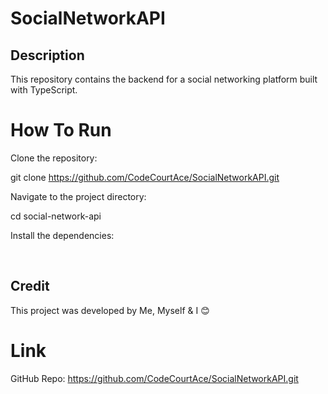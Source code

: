 # SocialNetworkAPI

## Description

This repository contains the backend for a social networking platform built with TypeScript. 

# How To Run

Clone the repository:

git clone
https://github.com/CodeCourtAce/SocialNetworkAPI.git

Navigate to the project directory:

cd social-network-api

Install the dependencies:


<br>

## Credit

This project was developed by Me, Myself & I 😊



# Link

GitHub Repo: https://github.com/CodeCourtAce/SocialNetworkAPI.git



